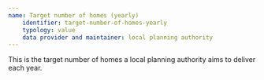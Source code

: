 ```yaml
---
name: Target number of homes (yearly)
    identifier: target-number-of-homes-yearly
    typology: value
    data provider and maintainer: local planning authority
---
```


This is the target number of homes a local planning authority aims to deliver each year.
